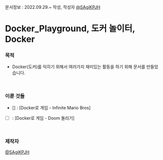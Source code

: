 문서정보 : 2022.09.29.~ 작성, 작성자 [@SAgiKPJH](https://github.com/SAgiKPJH)

# Docker_Playground, 도커 놀이터, Docker

### 목적
- Docker(도커)를 익히기 위해서 여러가지 재미있는 활동을 하기 위해 문서를 만들었습니다.

<br>

### 이룬 것들
- [] : [Docker로 게임 - Infinite Mario Bros]
- [ ] : [Docker로 게임 - Doom 돌리기]

<br>

### 제작자
[@SAgiKPJH](https://github.com/SAgiKPJH)

